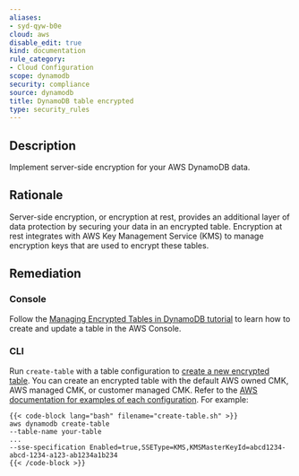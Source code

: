 ```yaml
---
aliases:
- syd-qyw-b0e
cloud: aws
disable_edit: true
kind: documentation
rule_category:
- Cloud Configuration
scope: dynamodb
security: compliance
source: dynamodb
title: DynamoDB table encrypted
type: security_rules
---
```


## Description

Implement server-side encryption for your AWS DynamoDB data.

## Rationale

Server-side encryption, or encryption at rest, provides an additional layer of data protection by securing your data in an encrypted table. Encryption at rest integrates with AWS Key Management Service (KMS) to manage encryption keys that are used to encrypt these tables.

## Remediation

### Console

Follow the [Managing Encrypted Tables in DynamoDB tutorial][1] to learn how to create and update a table in the AWS Console.

### CLI

Run `create-table` with a table configuration to [create a new encrypted table][2]. You can create an encrypted table with the default AWS owned CMK, AWS managed CMK, or customer managed CMK. Refer to the [AWS documentation for examples of each configuration][3]. For example:

    {{< code-block lang="bash" filename="create-table.sh" >}}
    aws dynamodb create-table
    --table-name your-table
    ...
    --sse-specification Enabled=true,SSEType=KMS,KMSMasterKeyId=abcd1234-abcd-1234-a123-ab1234a1b234
    {{< /code-block >}}

[1]: https://docs.aws.amazon.com/amazondynamodb/latest/developerguide/encryption.tutorial.html
[2]: https://awscli.amazonaws.com/v2/documentation/api/latest/reference/dynamodb/create-table.html
[3]: https://docs.aws.amazon.com/amazondynamodb/latest/developerguide/encryption.tutorial.html#encryption.tutorial-creating
